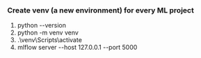 ### Create venv (a new environment) for every ML project
1. python --version
2. python -m venv venv
3. .\venv\Scripts\activate
4. mlflow server --host 127.0.0.1 --port 5000
